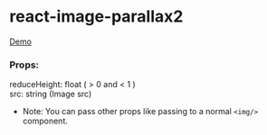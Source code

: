 # react-image-parallax2

[Demo](http://chuson1996.github.io/react-image-parallax2)

### Props:
reduceHeight: float ( > 0 and < 1 )  
src: string (Image src)

* Note: You can pass other props like passing to a normal `<img/>` component.